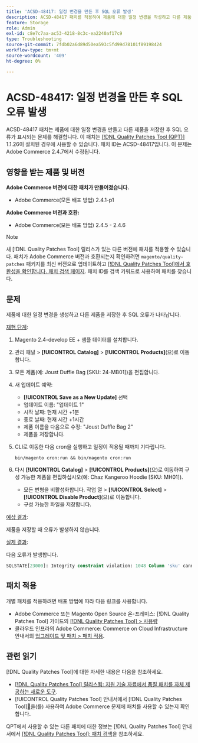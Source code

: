 ```yaml
---
title: 'ACSD-48417: 일정 변경을 만든 후 SQL 오류 발생'
description: ACSD-48417 패치를 적용하여 제품에 대한 일정 변경을 작성하고 다른 제품을 저장한 후 SQL 오류가 발생하는 Adobe Commerce 문제를 해결합니다.
feature: Storage
role: Admin
exl-id: c8e7c7aa-ac53-4218-8c3c-ea2240af17c9
type: Troubleshooting
source-git-commit: 7fdb02a6d89d50ea593c5fd99d78101f89198424
workflow-type: tm+mt
source-wordcount: '409'
ht-degree: 0%

---
```


# ACSD-48417: 일정 변경을 만든 후 SQL 오류 발생

ACSD-48417 패치는 제품에 대한 일정 변경을 만들고 다른 제품을 저장한 후 SQL 오류가 표시되는 문제를 해결합니다. 이 패치는 [[!DNL Quality Patches Tool (QPT)]](https://experienceleague.adobe.com/en/docs/commerce-operations/tools/quality-patches-tool/quality-patches-tool-to-self-serve-quality-patches) 1.1.26이 설치된 경우에 사용할 수 있습니다. 패치 ID는 ACSD-48417입니다. 이 문제는 Adobe Commerce 2.4.7에서 수정됩니다.

## 영향을 받는 제품 및 버전

**Adobe Commerce 버전에 대한 패치가 만들어졌습니다.**

* Adobe Commerce(모든 배포 방법) 2.4.1-p1

**Adobe Commerce 버전과 호환:**

* Adobe Commerce(모든 배포 방법) 2.4.5 - 2.4.6

>[!NOTE]
>
>새 [!DNL Quality Patches Tool] 릴리스가 있는 다른 버전에 패치를 적용할 수 있습니다. 패치가 Adobe Commerce 버전과 호환되는지 확인하려면 `magento/quality-patches` 패키지를 최신 버전으로 업데이트하고 [[!DNL Quality Patches Tool]에서 호환성을 확인합니다. 패치 검색 페이지](https://experienceleague.adobe.com/tools/commerce-quality-patches/index.html). 패치 ID를 검색 키워드로 사용하여 패치를 찾습니다.

## 문제

제품에 대한 일정 변경을 생성하고 다른 제품을 저장한 후 SQL 오류가 나타납니다.

<u>재현 단계</u>:

1. Magento 2.4-develop EE + 샘플 데이터를 설치합니다.
1. 관리 패널 > **[!UICONTROL Catalog]** > **[!UICONTROL Products]**(으)로 이동합니다.
1. 모든 제품(예: Joust Duffle Bag [SKU: 24-MB01])을 편집합니다.
1. 새 업데이트 예약:
   * **[!UICONTROL Save as a New Update]** 선택
   * 업데이트 이름: &quot;업데이트 1&quot;
   * 시작 날짜: 현재 시간 +1분
   * 종료 날짜: 현재 시간 +1시간
   * 제품 이름을 다음으로 수정: &quot;Joust Duffle Bag 2&quot;
   * 제품을 저장합니다.
1. CLI로 이동한 다음 cron을 실행하고 일정이 적용될 때까지 기다립니다.

   ```
   bin/magento cron:run && bin/magento cron:run
   ```

1. 다시 **[!UICONTROL Catalog]** > **[!UICONTROL Products]**(으)로 이동하여 구성 가능한 제품을 편집하십시오(예: Chaz Kangeroo Hoodie [SKU: MH01]).

   * 모든 변형을 비활성화합니다. 작업 열 > **[!UICONTROL Select]** > **[!UICONTROL Disable Product]**(으)로 이동합니다.
   * 구성 가능한 파일을 저장합니다.

<u>예상 결과</u>:

제품을 저장할 때 오류가 발생하지 않습니다.

<u>실제 결과</u>:

다음 오류가 발생합니다.

```SQL
SQLSTATE[23000]: Integrity constraint violation: 1048 Column 'sku' cannot be null, query was: INSERT INTO `catalog_product_entity` (`entity_id`, `sku`, `row_id`, `created_in`, `updated_in`) VALUES (?, ?, ?, ?, ?)
```

## 패치 적용

개별 패치를 적용하려면 배포 방법에 따라 다음 링크를 사용합니다.

* Adobe Commerce 또는 Magento Open Source 온-프레미스: [!DNL Quality Patches Tool] 가이드의 [[!DNL Quality Patches Tool] > 사용량](/help/tools/quality-patches-tool/usage.md)
* 클라우드 인프라의 Adobe Commerce: Commerce on Cloud Infrastructure 안내서의 [업그레이드 및 패치 > 패치 적용](https://experienceleague.adobe.com/docs/commerce-cloud-service/user-guide/develop/upgrade/apply-patches.html).

## 관련 읽기

[!DNL Quality Patches Tool]에 대한 자세한 내용은 다음을 참조하세요.

* [[!DNL Quality Patches Tool] 릴리스됨: 지원 기술 자료에서 품질 패치를 자체 제공하는 새로운 도구](https://experienceleague.adobe.com/en/docs/commerce-operations/tools/quality-patches-tool/quality-patches-tool-to-self-serve-quality-patches).
* [!UICONTROL Quality Patches Tool] 안내서에서  [!DNL Quality Patches Tool][&#128279;](/help/tools/quality-patches-tool/patches-available-in-qpt/check-patch-for-magento-issue-with-magento-quality-patches.md)을(를) 사용하여 Adobe Commerce 문제에 패치를 사용할 수 있는지 확인합니다.


QPT에서 사용할 수 있는 다른 패치에 대한 정보는 [!DNL Quality Patches Tool] 안내서에서 [[!DNL Quality Patches Tool]: 패치 검색](https://experienceleague.adobe.com/tools/commerce-quality-patches/index.html)을 참조하세요.
